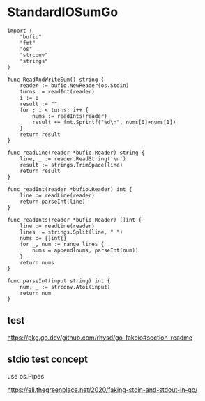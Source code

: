 # StandardIOSumGo

```golang
import (
	"bufio"
	"fmt"
	"os"
	"strconv"
	"strings"
)

func ReadAndWriteSum() string {
	reader := bufio.NewReader(os.Stdin)
	turns := readInt(reader)
	i := 0
	result := ""
	for ; i < turns; i++ {
		nums := readInts(reader)
		result += fmt.Sprintf("%d\n", nums[0]+nums[1])
	}
	return result
}

func readLine(reader *bufio.Reader) string {
	line, _ := reader.ReadString('\n')
	result := strings.TrimSpace(line)
	return result
}

func readInt(reader *bufio.Reader) int {
	line := readLine(reader)
	return parseInt(line)
}

func readInts(reader *bufio.Reader) []int {
	line := readLine(reader)
	lines := strings.Split(line, " ")
	nums := []int{}
	for _, num := range lines {
		nums = append(nums, parseInt(num))
	}
	return nums
}

func parseInt(input string) int {
	num, _ := strconv.Atoi(input)
	return num
}
```


## test

https://pkg.go.dev/github.com/rhysd/go-fakeio#section-readme

## stdio test concept

use os.Pipes

https://eli.thegreenplace.net/2020/faking-stdin-and-stdout-in-go/